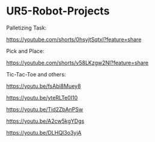 # UR5-Robot-Projects

Palletizing Task:

https://youtube.com/shorts/0hsyjtSqtxI?feature=share


Pick and Place:

https://youtube.com/shorts/v58LKzgw2NI?feature=share

Tic-Tac-Toe and others:

https://youtu.be/fsAbi8Muey8

https://youtu.be/yteRLTe0I10

https://youtu.be/Tid2ZbAnPSw

https://youtu.be/A2cw5kgYDgs

https://youtu.be/DLHQI3o3yjA
